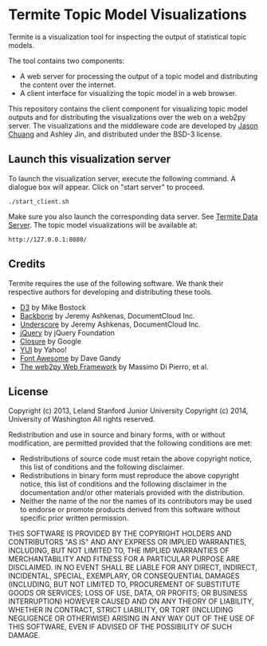 Termite Topic Model Visualizations
==================================

Termite is a visualization tool for inspecting the output of statistical topic models.

The tool contains two components:
  * A web server for processing the output of a topic model and distributing the content over the internet.
  * A client interface for visualizing the topic model in a web browser.

This repository contains the client component for visualizing topic model outputs and for distributing the visualizations over the web on a web2py server. The visualizations and the middleware code are developed by [Jason Chuang](http://jason.chuang.ca) and Ashley Jin, and distributed under the BSD-3 license.

Launch this visualization server
--------------------------------

To launch the visualization server, execute the following command. A dialogue box will appear. Click on "start server" to proceed.

```
./start_client.sh
```

Make sure you also launch the corresponding data server.  See [Termite Data Server](https://github.com/uwdata/termite-server).  The topic model visualizations will be available at:

```
http://127.0.0.1:8080/
```

Credits
-------

Termite requires the use of the following software. We thank their respective authors for developing and distributing these tools.

  * [D3](http://d3js.org) by Mike Bostock
  * [Backbone](http://backbonejs.org) by Jeremy Ashkenas, DocumentCloud Inc.
  * [Underscore](http://underscorejs.org) by Jeremy Ashkenas, DocumentCloud Inc.
  * [jQuery](http://jquery.com) by jQuery Foundation
  * [Closure](https://developers.google.com/closure/compiler) by Google
  * [YUI](http://yuilibrary.com) by Yahoo!
  * [Font Awesome](http://fontawesome.io) by Dave Gandy  
  * [The web2py Web Framework](http://web2py.com) by Massimo Di Pierro, et al.

License
-------

Copyright (c) 2013, Leland Stanford Junior University
Copyright (c) 2014, University of Washington
All rights reserved.

Redistribution and use in source and binary forms, with or without
modification, are permitted provided that the following conditions are met:
  * Redistributions of source code must retain the above copyright
    notice, this list of conditions and the following disclaimer.
  * Redistributions in binary form must reproduce the above copyright
    notice, this list of conditions and the following disclaimer in the
    documentation and/or other materials provided with the distribution.
  * Neither the name of the <organization> nor the
    names of its contributors may be used to endorse or promote products
    derived from this software without specific prior written permission.

THIS SOFTWARE IS PROVIDED BY THE COPYRIGHT HOLDERS AND CONTRIBUTORS "AS IS" AND
ANY EXPRESS OR IMPLIED WARRANTIES, INCLUDING, BUT NOT LIMITED TO, THE IMPLIED
WARRANTIES OF MERCHANTABILITY AND FITNESS FOR A PARTICULAR PURPOSE ARE
DISCLAIMED. IN NO EVENT SHALL <COPYRIGHT HOLDER> BE LIABLE FOR ANY
DIRECT, INDIRECT, INCIDENTAL, SPECIAL, EXEMPLARY, OR CONSEQUENTIAL DAMAGES
(INCLUDING, BUT NOT LIMITED TO, PROCUREMENT OF SUBSTITUTE GOODS OR SERVICES;
LOSS OF USE, DATA, OR PROFITS; OR BUSINESS INTERRUPTION) HOWEVER CAUSED AND
ON ANY THEORY OF LIABILITY, WHETHER IN CONTRACT, STRICT LIABILITY, OR TORT
(INCLUDING NEGLIGENCE OR OTHERWISE) ARISING IN ANY WAY OUT OF THE USE OF THIS
SOFTWARE, EVEN IF ADVISED OF THE POSSIBILITY OF SUCH DAMAGE.
